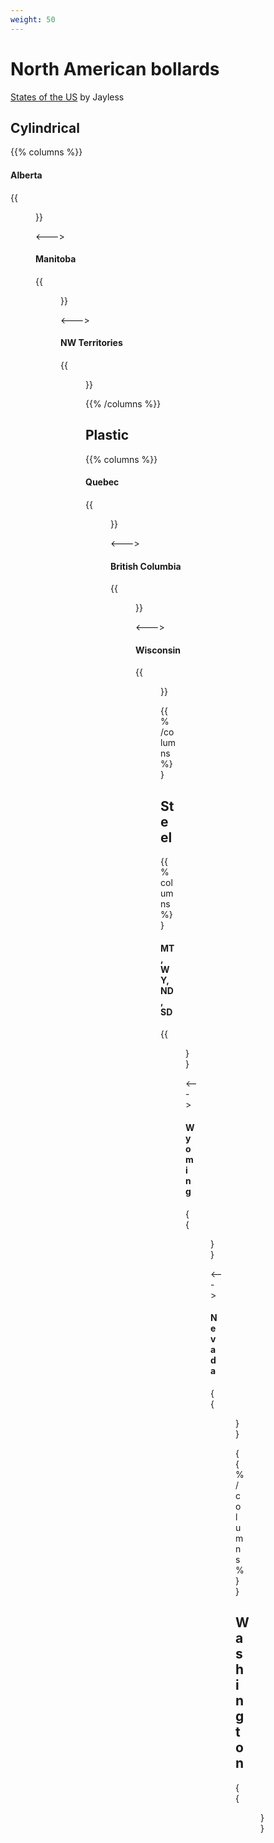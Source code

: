 ```yaml
---
weight: 50
---
```


# North American bollards

[States of the US](https://docs.google.com/document/d/14A6H1kXOuWGYRSjUWiVqKz4jDMZReedCJr5fUtv-pJs/edit?tab=t.0#heading=h.83nr7vj8gug5) by Jayless

## Cylindrical

{{% columns %}}

#### Alberta

{{<figure src="bollard-ab.png" caption="" class="img-md" loading="lazy">}}

<--->

#### Manitoba

{{<figure src="bollard-mani.png" caption="sometimes no orange" class="img-md" loading="lazy">}}

<--->

#### NW Territories

{{<figure src="bollard-nt.png" caption="shorter white" class="img-md" loading="lazy">}}

{{% /columns %}}

## Plastic

{{% columns %}}

#### Quebec
 
{{<figure src="bollard-quebec.png" caption="red or green reflector" class="img-md" loading="lazy">}}

<--->

#### British Columbia
 
{{<figure src="bollard-bc.png" caption="" class="img-md" loading="lazy">}}

<--->

#### Wisconsin

{{<figure src="bollard-wi.png" caption="" class="img-md" loading="lazy">}}

{{% /columns %}}

## Steel

{{% columns %}}

#### MT, WY, ND, SD

{{<figure src="bollard-diamond.png" caption="diamond" class="img-md" loading="lazy">}}

<--->

#### Wyoming

{{<figure src="bollard-wy.png" caption="round with paint" class="img-md" loading="lazy">}}

<--->

#### Nevada

{{<figure src="bollard-nv.png" caption="" class="img-md" loading="lazy">}}

{{% /columns %}}

## Washington

{{<figure src="bollard-wa.png" caption="one or two reflector" class="img-md" loading="lazy">}}


